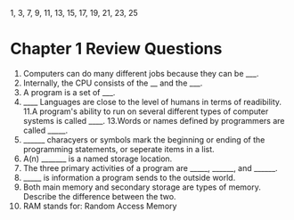 1, 3, 7, 9, 11, 13, 15, 17, 19, 21, 23, 25

# Chapter 1 Review Questions

1. Computers can do many different jobs because they can be ___.
3. Internally, the CPU consists of the __ and the ___.
7. A program is a set of ___.
9. ____ Languages are close to the level of humans in terms of readibility.
11.A program's ability to run on several different types of computer systems is called ____.
13.Words or names defined by programmers are called _____.
15. ______ characyers or symbols mark the beginning or ending of the programming statements, or seperate items in a list.
17. A(n) _______ is a named storage location.
19. The three primary activities of a program are _____, ______, and ______.
21. _____ is information a program sends to the outside world.
23. Both main memory and secondary storage are types of memory. Describe the difference between the two.
25. RAM stands for: Random Access Memory